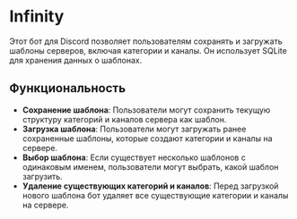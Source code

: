 # Infinity

Этот бот для Discord позволяет пользователям сохранять и загружать шаблоны серверов, включая категории и каналы. Он использует SQLite для хранения данных о шаблонах.

## Функциональность

- **Сохранение шаблона**: Пользователи могут сохранить текущую структуру категорий и каналов сервера как шаблон.
- **Загрузка шаблона**: Пользователи могут загружать ранее сохраненные шаблоны, которые создают категории и каналы на сервере.
- **Выбор шаблона**: Если существует несколько шаблонов с одинаковым именем, пользователи могут выбрать, какой шаблон загрузить.
- **Удаление существующих категорий и каналов**: Перед загрузкой нового шаблона бот удаляет все существующие категории и каналы на сервере.

